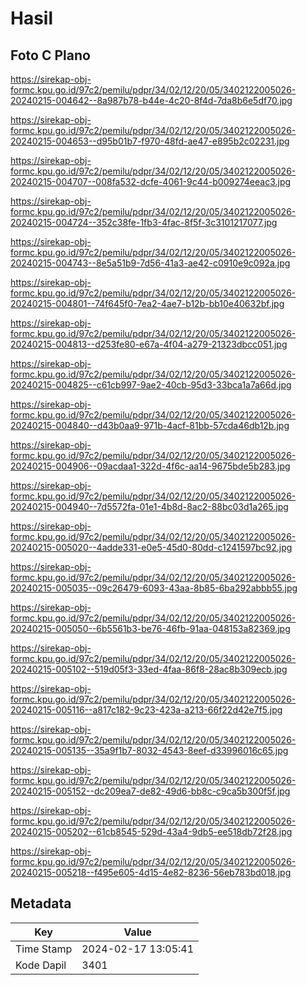 # Hasil

## Foto C Plano

https://sirekap-obj-formc.kpu.go.id/97c2/pemilu/pdpr/34/02/12/20/05/3402122005026-20240215-004642--8a987b78-b44e-4c20-8f4d-7da8b6e5df70.jpg

https://sirekap-obj-formc.kpu.go.id/97c2/pemilu/pdpr/34/02/12/20/05/3402122005026-20240215-004653--d95b01b7-f970-48fd-ae47-e895b2c02231.jpg

https://sirekap-obj-formc.kpu.go.id/97c2/pemilu/pdpr/34/02/12/20/05/3402122005026-20240215-004707--008fa532-dcfe-4061-9c44-b009274eeac3.jpg

https://sirekap-obj-formc.kpu.go.id/97c2/pemilu/pdpr/34/02/12/20/05/3402122005026-20240215-004724--352c38fe-1fb3-4fac-8f5f-3c3101217077.jpg

https://sirekap-obj-formc.kpu.go.id/97c2/pemilu/pdpr/34/02/12/20/05/3402122005026-20240215-004743--8e5a51b9-7d56-41a3-ae42-c0910e9c092a.jpg

https://sirekap-obj-formc.kpu.go.id/97c2/pemilu/pdpr/34/02/12/20/05/3402122005026-20240215-004801--74f645f0-7ea2-4ae7-b12b-bb10e40632bf.jpg

https://sirekap-obj-formc.kpu.go.id/97c2/pemilu/pdpr/34/02/12/20/05/3402122005026-20240215-004813--d253fe80-e67a-4f04-a279-21323dbcc051.jpg

https://sirekap-obj-formc.kpu.go.id/97c2/pemilu/pdpr/34/02/12/20/05/3402122005026-20240215-004825--c61cb997-9ae2-40cb-95d3-33bca1a7a66d.jpg

https://sirekap-obj-formc.kpu.go.id/97c2/pemilu/pdpr/34/02/12/20/05/3402122005026-20240215-004840--d43b0aa9-971b-4acf-81bb-57cda46db12b.jpg

https://sirekap-obj-formc.kpu.go.id/97c2/pemilu/pdpr/34/02/12/20/05/3402122005026-20240215-004906--09acdaa1-322d-4f6c-aa14-9675bde5b283.jpg

https://sirekap-obj-formc.kpu.go.id/97c2/pemilu/pdpr/34/02/12/20/05/3402122005026-20240215-004940--7d5572fa-01e1-4b8d-8ac2-88bc03d1a265.jpg

https://sirekap-obj-formc.kpu.go.id/97c2/pemilu/pdpr/34/02/12/20/05/3402122005026-20240215-005020--4adde331-e0e5-45d0-80dd-c1241597bc92.jpg

https://sirekap-obj-formc.kpu.go.id/97c2/pemilu/pdpr/34/02/12/20/05/3402122005026-20240215-005035--09c26479-6093-43aa-8b85-6ba292abbb55.jpg

https://sirekap-obj-formc.kpu.go.id/97c2/pemilu/pdpr/34/02/12/20/05/3402122005026-20240215-005050--6b5561b3-be76-46fb-91aa-048153a82369.jpg

https://sirekap-obj-formc.kpu.go.id/97c2/pemilu/pdpr/34/02/12/20/05/3402122005026-20240215-005102--519d05f3-33ed-4faa-86f8-28ac8b309ecb.jpg

https://sirekap-obj-formc.kpu.go.id/97c2/pemilu/pdpr/34/02/12/20/05/3402122005026-20240215-005116--a817c182-9c23-423a-a213-66f22d42e7f5.jpg

https://sirekap-obj-formc.kpu.go.id/97c2/pemilu/pdpr/34/02/12/20/05/3402122005026-20240215-005135--35a9f1b7-8032-4543-8eef-d33996016c65.jpg

https://sirekap-obj-formc.kpu.go.id/97c2/pemilu/pdpr/34/02/12/20/05/3402122005026-20240215-005152--dc209ea7-de82-49d6-bb8c-c9ca5b300f5f.jpg

https://sirekap-obj-formc.kpu.go.id/97c2/pemilu/pdpr/34/02/12/20/05/3402122005026-20240215-005202--61cb8545-529d-43a4-9db5-ee518db72f28.jpg

https://sirekap-obj-formc.kpu.go.id/97c2/pemilu/pdpr/34/02/12/20/05/3402122005026-20240215-005218--f495e605-4d15-4e82-8236-56eb783bd018.jpg


## Metadata

| Key        | Value               |
| ---------- | ------------------- |
| Time Stamp | 2024-02-17 13:05:41 |
| Kode Dapil | 3401                |



